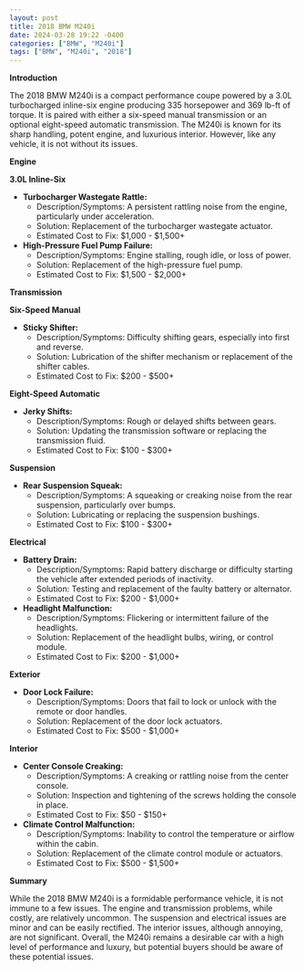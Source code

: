 ```yaml
---
layout: post
title: 2018 BMW M240i
date: 2024-03-28 19:22 -0400
categories: ["BMW", "M240i"]
tags: ["BMW", "M240i", "2018"]
---
```

**Introduction**

The 2018 BMW M240i is a compact performance coupe powered by a 3.0L turbocharged inline-six engine producing 335 horsepower and 369 lb-ft of torque. It is paired with either a six-speed manual transmission or an optional eight-speed automatic transmission. The M240i is known for its sharp handling, potent engine, and luxurious interior. However, like any vehicle, it is not without its issues.

**Engine**

**3.0L Inline-Six**

* **Turbocharger Wastegate Rattle:**
    * Description/Symptoms: A persistent rattling noise from the engine, particularly under acceleration.
    * Solution: Replacement of the turbocharger wastegate actuator.
    * Estimated Cost to Fix: $1,000 - $1,500+
* **High-Pressure Fuel Pump Failure:**
    * Description/Symptoms: Engine stalling, rough idle, or loss of power.
    * Solution: Replacement of the high-pressure fuel pump.
    * Estimated Cost to Fix: $1,500 - $2,000+

**Transmission**

**Six-Speed Manual**

* **Sticky Shifter:**
    * Description/Symptoms: Difficulty shifting gears, especially into first and reverse.
    * Solution: Lubrication of the shifter mechanism or replacement of the shifter cables.
    * Estimated Cost to Fix: $200 - $500+

**Eight-Speed Automatic**

* **Jerky Shifts:**
    * Description/Symptoms: Rough or delayed shifts between gears.
    * Solution: Updating the transmission software or replacing the transmission fluid.
    * Estimated Cost to Fix: $100 - $300+

**Suspension**

* **Rear Suspension Squeak:**
    * Description/Symptoms: A squeaking or creaking noise from the rear suspension, particularly over bumps.
    * Solution: Lubricating or replacing the suspension bushings.
    * Estimated Cost to Fix: $100 - $300+

**Electrical**

* **Battery Drain:**
    * Description/Symptoms: Rapid battery discharge or difficulty starting the vehicle after extended periods of inactivity.
    * Solution: Testing and replacement of the faulty battery or alternator.
    * Estimated Cost to Fix: $200 - $1,000+
* **Headlight Malfunction:**
    * Description/Symptoms: Flickering or intermittent failure of the headlights.
    * Solution: Replacement of the headlight bulbs, wiring, or control module.
    * Estimated Cost to Fix: $200 - $1,000+

**Exterior**

* **Door Lock Failure:**
    * Description/Symptoms: Doors that fail to lock or unlock with the remote or door handles.
    * Solution: Replacement of the door lock actuators.
    * Estimated Cost to Fix: $500 - $1,000+

**Interior**

* **Center Console Creaking:**
    * Description/Symptoms: A creaking or rattling noise from the center console.
    * Solution: Inspection and tightening of the screws holding the console in place.
    * Estimated Cost to Fix: $50 - $150+
* **Climate Control Malfunction:**
    * Description/Symptoms: Inability to control the temperature or airflow within the cabin.
    * Solution: Replacement of the climate control module or actuators.
    * Estimated Cost to Fix: $500 - $1,500+

**Summary**

While the 2018 BMW M240i is a formidable performance vehicle, it is not immune to a few issues. The engine and transmission problems, while costly, are relatively uncommon. The suspension and electrical issues are minor and can be easily rectified. The interior issues, although annoying, are not significant. Overall, the M240i remains a desirable car with a high level of performance and luxury, but potential buyers should be aware of these potential issues.
